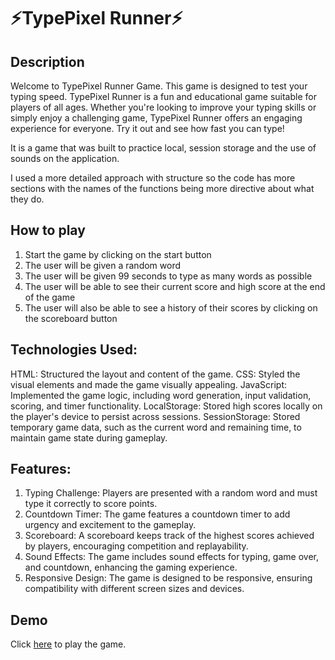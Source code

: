 # ⚡TypePixel Runner⚡

## Description

Welcome to TypePixel Runner Game. This game is designed to test your typing speed.
TypePixel Runner is a fun and educational game suitable for players of all ages. 
Whether you're looking to improve your typing skills or simply enjoy a challenging game, TypePixel Runner offers an engaging experience for everyone. 
Try it out and see how fast you can type!

It is a game that was built to practice local, session storage and the use of sounds on the application.

I used a more detailed approach with structure so the code has more sections with the names of the functions being more directive about what they do.

## How to play

1. Start the game by clicking on the start button
2. The user will be given a random word
3. The user will be given 99 seconds to type as many words as possible
4. The user will be able to see their current score and high score at the end of the game
5. The user will also be able to see a history of their scores by clicking on the scoreboard button

## Technologies Used:

 HTML: Structured the layout and content of the game.
 CSS: Styled the visual elements and made the game visually appealing.
 JavaScript: Implemented the game logic, including word generation, input validation, scoring, and timer functionality.
 LocalStorage: Stored high scores locally on the player's device to persist across sessions.
 SessionStorage: Stored temporary game data, such as the current word and remaining time, to maintain game state during gameplay.

## Features:

1. Typing Challenge: Players are presented with a random word and must type it correctly to score points.
2. Countdown Timer: The game features a countdown timer to add urgency and excitement to the gameplay.
3. Scoreboard: A scoreboard keeps track of the highest scores achieved by players, encouraging competition and replayability.
4. Sound Effects: The game includes sound effects for typing, game over, and countdown, enhancing the gaming experience.
5. Responsive Design: The game is designed to be responsive, ensuring compatibility with different screen sizes and devices.

## Demo

 Click [here](https://marcelolop.github.io/typepixel-runner/) to play the game.
